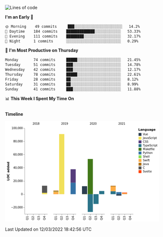 <!--START_SECTION:waka-->
![Lines of code](https://img.shields.io/badge/From%20Hello%20World%20I%27ve%20Written-191%20Thousand%20lines%20of%20code-blue)

**I'm an Early 🐤** 

```text
🌞 Morning    49 commits     ███░░░░░░░░░░░░░░░░░░░░░░   14.2% 
🌆 Daytime    184 commits    █████████████░░░░░░░░░░░░   53.33% 
🌃 Evening    111 commits    ████████░░░░░░░░░░░░░░░░░   32.17% 
🌙 Night      1 commits      ░░░░░░░░░░░░░░░░░░░░░░░░░   0.29%

```
📅 **I'm Most Productive on Thursday** 

```text
Monday       74 commits     █████░░░░░░░░░░░░░░░░░░░░   21.45% 
Tuesday      51 commits     ███░░░░░░░░░░░░░░░░░░░░░░   14.78% 
Wednesday    42 commits     ███░░░░░░░░░░░░░░░░░░░░░░   12.17% 
Thursday     78 commits     █████░░░░░░░░░░░░░░░░░░░░   22.61% 
Friday       28 commits     ██░░░░░░░░░░░░░░░░░░░░░░░   8.12% 
Saturday     31 commits     ██░░░░░░░░░░░░░░░░░░░░░░░   8.99% 
Sunday       41 commits     ███░░░░░░░░░░░░░░░░░░░░░░   11.88%

```


📊 **This Week I Spent My Time On** 

```text
```

**Timeline**

![Chart not found](https://raw.githubusercontent.com/johann-lr/johann-lr/master/charts/bar_graph.png) 


 Last Updated on 12/03/2022 18:42:56 UTC
<!--END_SECTION:waka-->
